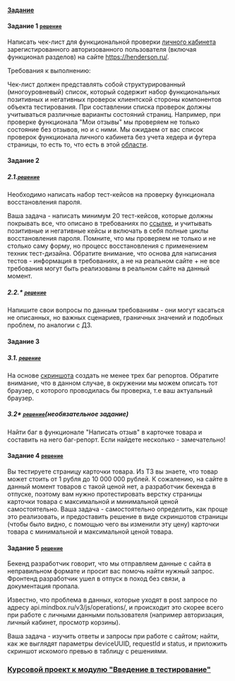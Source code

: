 #### [Задание](https://github.com/netology-code/iqa-diplom/blob/main/README.md)
#### Задание 1 [```решение```](https://docs.google.com/spreadsheets/d/1anZ34BZ91Bz2ziwqqR_wrJBvVWeMtCVIUJOCP6xZrtE/edit#gid=419214233)
Написать чек-лист для функциональной проверки [личного кабинета](https://henderson.ru/cabinet/) зарегистированного авторизованного пользователя (включая функционал разделов) на сайте https://henderson.ru/.

Требования к выполнению:

Чек-лист должен представлять собой структурированный (многоуровневый) список, который содержит набор функциональных позитивных и негативных проверок клиентской стороны компонентов объекта тестирования.
При составлении списка проверок должны учитываться различные варианты состояний страниц. Например, при проверке функционала "Мои отзывы" мы проверяем не только состояние без отзывов, но и с ними.
Мы ожидаем от вас список проверок функционала личного кабинета без учета хедера и футера страницы, то есть то, что есть в этой [области](https://drive.google.com/file/d/1rn6z04Erx7QjUmmTm4-R5MNNBgXpRSP2/view).
#### Задание 2
##### 2.1.[```решение```](https://docs.google.com/spreadsheets/d/1Bsil8C5Z_1v-5AAhZ-JnldeuuwiEEHEQOIfzVcvSefo/edit#gid=1411639207)
Необходимо написать набор тест-кейсов на проверку функционала восстановления пароля.

Ваша задача - написать минимум 20 тест-кейсов, которые должны покрывать все, что описано в требованиях по [ссылке](https://docs.google.com/document/d/12deDbATIy0Xps8MiWvumNqHISfAlFc4etY8F4lPcqJ4/edit), и учитывать позитивные и негативные кейсы и включать в себя полные циклы восстановления пароля. Помните, что мы проверяем не только и не столько саму форму, но процесс восстановления с применением техник тест-дизайна. Обратите внимание, что основа для написания тестов - информация в требованиях, а не на реальном сайте + не все требования могут быть реализованы в реальном сайте на данный момент.

##### 2.2.* [```решение```](https://docs.google.com/document/d/147XCdUgRYvaiPRmHmf6JRVFmRw6fBf3TL7Z-Ts6ywOs/edit?usp=sharing)
Напишите свои вопросы по данным требованиям - они могут касаться не описанных, но важных сценариев, граничных значений и подобных проблем, по аналогии с ДЗ.

#### Задание 3 
##### 3.1. [```решение```](https://docs.google.com/spreadsheets/d/1oVT2EhFQzeH31pGpAROKIJnQNmZaBTyC7Cu70-dC_wc/edit#gid=1217612938)
На основе [скриншота](https://drive.google.com/file/d/1ucv3JFqEGY7ijVtP0Qn0BrdV2ipqYu37/view) создать не менее трех баг репортов. Обратите внимание, что в данном случае, в окружении мы можем описать тот браузер, с которого проводилась бы проверка, т.е ваш актуальный браузер.

##### 3.2* [```решение```]()(необязательное задание)
Найти баг в функционале "Написать отзыв" в карточке товара и составить на него баг-репорт. Если найдете несколько - замечательно!

#### Задание 4 [```решение```]()
Вы тестируете страницу карточки товара. Из ТЗ вы знаете, что товар может стоить от 1 рубля до 10 000 000 рублей. К сожалению, на сайте в данный момент товаров с такой ценой нет, а разработчик бекенда в отпуске, поэтому вам нужно протестировать верстку страницы карточки товара с максимальной и минимальной ценой самостоятельно. Ваша задача - самостоятельно определить, как проще это реализовать, и предоставить решение в виде скриншотов страницы (чтобы было видно, с помощью чего вы изменили эту цену) карточки товара с минимальной и максимальной ценой товара.

#### Задание 5 [```решение```](https://drive.google.com/file/d/1hBbvDCb1cDihEqsjy_55Fpg24zuXIOWv/view?usp=share_link)
Бекенд разработчик говорит, что мы отправляем данные с сайта в неправильном формате и просит вас помочь найти нужный запрос. Фронтенд разработчик ушел в отпуск в поход без связи, а документация пропала.

Известно, что проблема в данных, которые уходят в post запросе по адресу api.mindbox.ru/v3/js/operations/, и происходит это скорее всего при работе с личными данными пользователя (например авторизация, личный кабинет, просмотр корзины).

Ваша задача - изучить ответы и запросы при работе с сайтом; найти, как же выглядят параметры deviceUUID, requestId и status, и приложить скриншот искомого превью в таблицу с решениями.
### [Курсовой проект к модулю "Введение в тестирование"](https://docs.google.com/spreadsheets/d/1HHlx6NCMA6S2d9U2TPwhOD4WPZHHp0X7kbc-F4MivM4/edit#gid=0)

 
